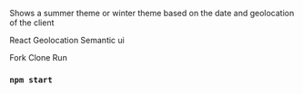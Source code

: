 Shows a summer theme or winter theme based on the date and geolocation of the client

React Geolocation Semantic ui

Fork Clone Run

### `npm start`

